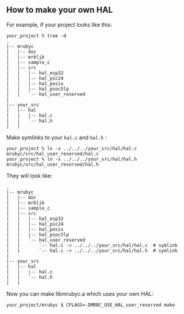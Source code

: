 ## How to make your own HAL

For example, if your project looks like this:

```
your_project % tree -d
.
|-- mrubyc
|   |-- doc
|   |-- mrblib
|   |-- sample_c
|   |-- src
|   |   |-- hal_esp32
|   |   |-- hal_pic24
|   |   |-- hal_posix
|   |   |-- hal_psoc5lp
|   |   `-- hal_user_reserved
|   
|-- your_src
|   |-- hal
|   |   |-- hal.c
|   |   `-- hal.h
|   |
```

Make symlinks to your `hal.c` and `hal.h` :

```
your_project % ln -s ../../../your_src/hal/hal.c mrubyc/src/hal_user_reserved/hal.c
your_project % ln -s ../../../your_src/hal/hal.h mrubyc/src/hal_user_reserved/hal.h
```

They will look like:

```
.
|-- mrubyc
|   |-- doc
|   |-- mrblib
|   |-- sample_c
|   |-- src
|   |   |-- hal_esp32
|   |   |-- hal_pic24
|   |   |-- hal_posix
|   |   |-- hal_psoc5lp
|   |   `-- hal_user_reserved
|   |       `-- hal.c -> ../../../your_src/hal/hal.c  # symlink
|   |       `-- hal.c -> ../../../your_src/hal/hal.h  # symlink
|   
|-- your_src
|   |-- hal
|   |   |-- hal.c
|   |   `-- hal.h
|   |
```

Now you can make libmrubyc.a which uses your own HAL:

```
your_project/mrubyc $ CFLAGS=-DMRBC_USE_HAL_user_reserved make
```

